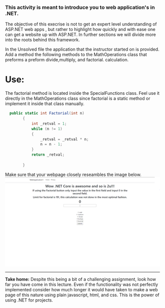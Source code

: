### This activity is meant to introduce you to web application's in .NET.
The objective of this execrise is not to get an expert level understanding of ASP.NET web apps , but rather to highlight how quickly and with ease
one can get a website up with ASP.NET. In further sections we will divide more into the roots behind this framework.


In the Unsolved file the application that the instructor started on is provided. Add a method the following methods to the MathOperations class that preforms a preform divide,multiply, and factorial.
calculation.

# **Use:**
 
The factorial method is located inside the SpecialFunctions class. Feel use it directly in the MathOperations class since factorial is a static method or implement it inside that class manually.

```c# 
  public static int Factorial(int n)
        {
            int _retval = 1;
            while (n != 1)
            {
                _retval = _retval * n;
                n = n - 1;
            }
            return _retval;

        }
```
  
  
  Make sure that your webpage closely reseambles the image below.
  ![](final_app.PNG)
  
---
  **Take home:**
  Despite this being a bit of a challenging assignment, look how far you have come in this lecture. Even if the functionality was not perfectly 
  implemented consider how much longer it would have taken to make a web page of this nature using plain javascript, html, and css. This is the power
  of using .NET for projects. 
